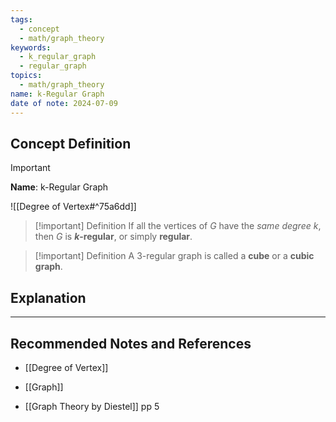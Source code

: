 ```yaml
---
tags:
  - concept
  - math/graph_theory
keywords:
  - k_regular_graph
  - regular_graph
topics:
  - math/graph_theory
name: k-Regular Graph
date of note: 2024-07-09
---
```


## Concept Definition

>[!important]
>**Name**: k-Regular Graph

![[Degree of Vertex#^75a6dd]]


>[!important] Definition
>If all the vertices of $G$ have the *same degree* $k$, then $G$ is **$k$-regular**, or simply **regular**.

>[!important] Definition
>A $3$-regular graph is called a **cube** or a **cubic graph**.




## Explanation





-----------
##  Recommended Notes and References


- [[Degree of Vertex]]
- [[Graph]]

- [[Graph Theory by Diestel]] pp 5